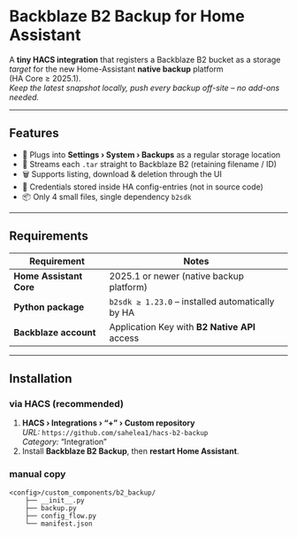 # Backblaze B2 Backup for Home Assistant

A **tiny HACS integration** that registers a Backblaze B2 bucket as a storage
_target_ for the new Home-Assistant **native backup** platform  
(HA Core ≥ 2025.1).  
*Keep the latest snapshot locally, push every backup off-site – no add-ons
needed.*

---

## Features
* 🔌 Plugs into **Settings › System › Backups** as a regular storage location  
* 💾 Streams each `.tar` straight to Backblaze B2 (retaining filename / ID)  
* 🗑️ Supports listing, download & deletion through the UI  
* 🔐 Credentials stored inside HA config-entries (not in source code)  
* 📦 Only 4 small files, single dependency `b2sdk`

---

## Requirements
| Requirement | Notes |
|-------------|-------|
| **Home Assistant Core** | 2025.1 or newer (native backup platform) |
| **Python package** | `b2sdk ≥ 1.23.0` – installed automatically by HA |
| **Backblaze account** | Application Key with **B2 Native API** access |

---

## Installation

### via HACS (recommended)
1. **HACS › Integrations › “+” › Custom repository**  
   *URL:* `https://github.com/sahelea1/hacs-b2-backup`  
   *Category:* “Integration”
2. Install **Backblaze B2 Backup**, then **restart Home Assistant**.

### manual copy
```text
<config>/custom_components/b2_backup/
    ├── __init__.py
    ├── backup.py
    ├── config_flow.py
    └── manifest.json
